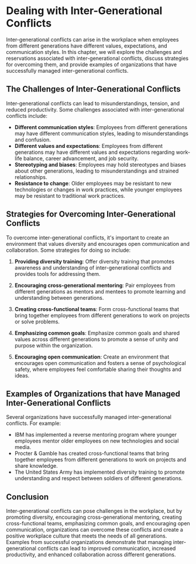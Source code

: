 Dealing with Inter-Generational Conflicts
============================================================================================

Inter-generational conflicts can arise in the workplace when employees from different generations have different values, expectations, and communication styles. In this chapter, we will explore the challenges and reservations associated with inter-generational conflicts, discuss strategies for overcoming them, and provide examples of organizations that have successfully managed inter-generational conflicts.

The Challenges of Inter-Generational Conflicts
----------------------------------------------

Inter-generational conflicts can lead to misunderstandings, tension, and reduced productivity. Some challenges associated with inter-generational conflicts include:

- **Different communication styles**: Employees from different generations may have different communication styles, leading to misunderstandings and confusion.
- **Different values and expectations**: Employees from different generations may have different values and expectations regarding work-life balance, career advancement, and job security.
- **Stereotyping and biases**: Employees may hold stereotypes and biases about other generations, leading to misunderstandings and strained relationships.
- **Resistance to change**: Older employees may be resistant to new technologies or changes in work practices, while younger employees may be resistant to traditional work practices.

Strategies for Overcoming Inter-Generational Conflicts
------------------------------------------------------

To overcome inter-generational conflicts, it's important to create an environment that values diversity and encourages open communication and collaboration. Some strategies for doing so include:

1. **Providing diversity training**: Offer diversity training that promotes awareness and understanding of inter-generational conflicts and provides tools for addressing them.

2. **Encouraging cross-generational mentoring**: Pair employees from different generations as mentors and mentees to promote learning and understanding between generations.

3. **Creating cross-functional teams**: Form cross-functional teams that bring together employees from different generations to work on projects or solve problems.

4. **Emphasizing common goals**: Emphasize common goals and shared values across different generations to promote a sense of unity and purpose within the organization.

5. **Encouraging open communication**: Create an environment that encourages open communication and fosters a sense of psychological safety, where employees feel comfortable sharing their thoughts and ideas.

Examples of Organizations that have Managed Inter-Generational Conflicts
------------------------------------------------------------------------

Several organizations have successfully managed inter-generational conflicts. For example:

- IBM has implemented a reverse mentoring program where younger employees mentor older employees on new technologies and social media.
- Procter \& Gamble has created cross-functional teams that bring together employees from different generations to work on projects and share knowledge.
- The United States Army has implemented diversity training to promote understanding and respect between soldiers of different generations.

Conclusion
----------

Inter-generational conflicts can pose challenges in the workplace, but by promoting diversity, encouraging cross-generational mentoring, creating cross-functional teams, emphasizing common goals, and encouraging open communication, organizations can overcome these conflicts and create a positive workplace culture that meets the needs of all generations. Examples from successful organizations demonstrate that managing inter-generational conflicts can lead to improved communication, increased productivity, and enhanced collaboration across different generations.

